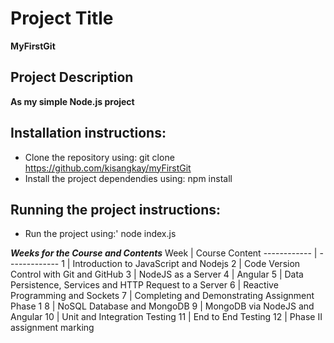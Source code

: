 # Project Title
**MyFirstGit**

## Project Description
**As my simple Node.js project**

## Installation instructions:
* Clone the repository using:
git clone https://github.com/kisangkay/myFirstGit
* Install the project dependendies using:
npm install

## Running the project instructions:
* Run the project using:'
node index.js

***Weeks for the Course and Contents***
Week | Course Content
------------ | -------------
1 | Introduction to JavaScript and Nodejs
2 | Code Version Control with Git and GitHub
3 | NodeJS as a Server
4 | Angular
5 | Data Persistence, Services and HTTP Request to a Server
6 | Reactive Programming and Sockets
7 | Completing and Demonstrating Assignment Phase 1
8 | NoSQL Database and MongoDB
9 | MongoDB via NodeJS and Angular
10 | Unit and Integration Testing
11 | End to End Testing
12 | Phase II assignment marking
